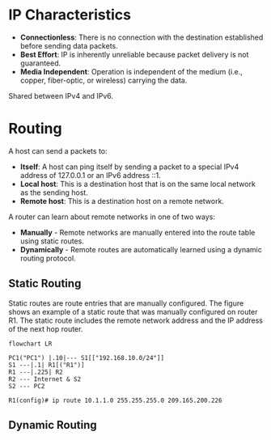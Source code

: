 # IP Characteristics

- **Connectionless**: There is no connection with the destination established before sending data packets.
- **Best Effort**: IP is inherently unreliable because packet delivery is not guaranteed.
- **Media Independent**: Operation is independent of the medium (i.e., copper, fiber-optic, or wireless) carrying the data.

Shared between IPv4 and IPv6.

# Routing

A host can send a packets to:

- **Itself**: A host can ping itself by sending a packet to a special IPv4 address of 127.0.0.1 or an IPv6 address ::1.
- **Local host**: This is a destination host that is on the same local network as the sending host.
- **Remote host**: This is a destination host on a remote network.

A router can learn about remote networks in one of two ways:

- **Manually** - Remote networks are manually entered into the route table using static routes.
- **Dynamically** - Remote routes are automatically learned using a dynamic routing protocol.

## Static Routing

Static routes are route entries that are manually configured. The figure shows an example of a static route that was manually configured on router R1. The static route includes the remote network address and the IP address of the next hop router.

```mermaid
flowchart LR

PC1("PC1") |.10|--- S1[["192.168.10.0/24"]]
S1 ---|.1| R1[("R1")]
R1 ---|.225| R2
R2 --- Internet & S2
S2 --- PC2
```

```Router CLI
R1(config)# ip route 10.1.1.0 255.255.255.0 209.165.200.226
```

## Dynamic Routing